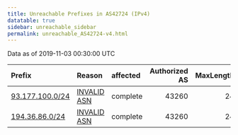 ```yaml
---
title: Unreachable Prefixes in AS42724 (IPv4)
datatable: true
sidebar: unreachable_sidebar
permalink: unreachable_AS42724-v4.html
---
```


Data as of 2019-11-03 00:30:00 UTC


<div class="datatable-begin"></div>

| Prefix                                                   | Reason                                                                                                 | affected   |   Authorized AS |   MaxLength | Anchor                                         |   unreachable /24s |
|:---------------------------------------------------------|:-------------------------------------------------------------------------------------------------------|:-----------|----------------:|------------:|:-----------------------------------------------|-------------------:|
| [93.177.100.0/24](https://stat.ripe.net/93.177.100.0/24) | [INVALID ASN](https://rpki-validator.ripe.net/announcement-preview?asn=AS42724&prefix=93.177.100.0/24) | complete   |           43260 |          24 | [RIPE](unreachable_RIPE_NCC_RPKI_Root-v4.html) |                  1 |
| [194.36.86.0/24](https://stat.ripe.net/194.36.86.0/24)   | [INVALID ASN](https://rpki-validator.ripe.net/announcement-preview?asn=AS42724&prefix=194.36.86.0/24)  | complete   |           43260 |          24 | [RIPE](unreachable_RIPE_NCC_RPKI_Root-v4.html) |                  1 |

<div class="datatable-end"></div>